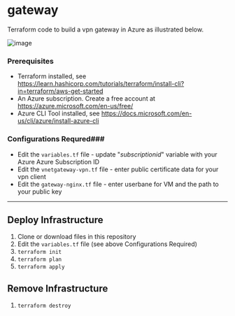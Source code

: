 # gateway #  
Terraform code to build a vpn gateway in Azure as illustrated below.

![image](https://user-images.githubusercontent.com/15988353/126059122-289c382f-b260-492f-9d55-3083dc33ee73.png)


### Prerequisites ###

* Terraform installed, see https://learn.hashicorp.com/tutorials/terraform/install-cli?in=terraform/aws-get-started  
* An Azure subscription. Create a free account at https://azure.microsoft.com/en-us/free/
* Azure CLI Tool installed, see https://docs.microsoft.com/en-us/cli/azure/install-azure-cli  

### Configurations Requred###
* Edit the ```variables.tf``` file - update "*subscriptionid*" variable with your Azure Azure Subscription ID
* Edit the ```vnetgateway-vpn.tf``` file - enter public certificate data for your vpn client
* Edit the ```gateway-nginx.tf``` file - enter userbane for VM and the path to your public key

- - -  
## Deploy Infrastructure ##

1. Clone or download files in this repository
2. Edit the ```variables.tf``` file (see above Configurations Required)
3. ```terraform init```
4. ```terraform plan```
5. ```terraform apply```

## Remove Infrastructure ##
1. ```terraform destroy```
